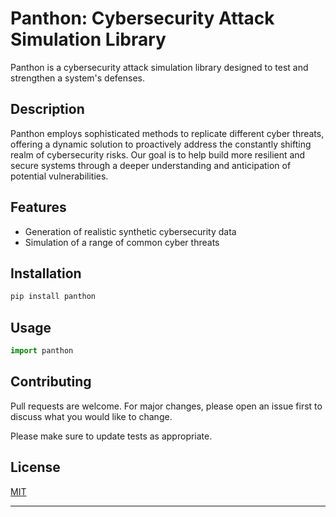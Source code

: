 # Panthon: Cybersecurity Attack Simulation Library 

Panthon is a cybersecurity attack simulation library designed to test and strengthen a system's defenses.

## Description

Panthon employs sophisticated methods to replicate different cyber threats, offering a dynamic solution to proactively address the constantly shifting realm of cybersecurity risks. Our goal is to help build more resilient and secure systems through a deeper understanding and anticipation of potential vulnerabilities.

## Features

- Generation of realistic synthetic cybersecurity data
- Simulation of a range of common cyber threats

## Installation

```bash
pip install panthon
```

## Usage

```python
import panthon
```

## Contributing

Pull requests are welcome. For major changes, please open an issue first to discuss what you would like to change.

Please make sure to update tests as appropriate.

## License

[MIT](https://choosealicense.com/licenses/mit/)

---
